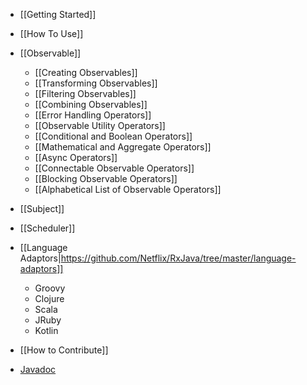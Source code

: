 * [[Getting Started]]
* [[How To Use]]

* [[Observable]]
  * [[Creating Observables]]
  * [[Transforming Observables]]
  * [[Filtering Observables]]
  * [[Combining Observables]]
  * [[Error Handling Operators]]
  * [[Observable Utility Operators]]
  * [[Conditional and Boolean Operators]]
  * [[Mathematical and Aggregate Operators]]
  * [[Async Operators]]
  * [[Connectable Observable Operators]]
  * [[Blocking Observable Operators]]
  * [[Alphabetical List of Observable Operators]]

* [[Subject]]
* [[Scheduler]]

* [[Language Adaptors|https://github.com/Netflix/RxJava/tree/master/language-adaptors]]
  * Groovy
  * Clojure
  * Scala
  * JRuby
  * Kotlin

* [[How to Contribute]]
* [Javadoc](http://netflix.github.io/RxJava/javadoc/rx/Observable.html)
